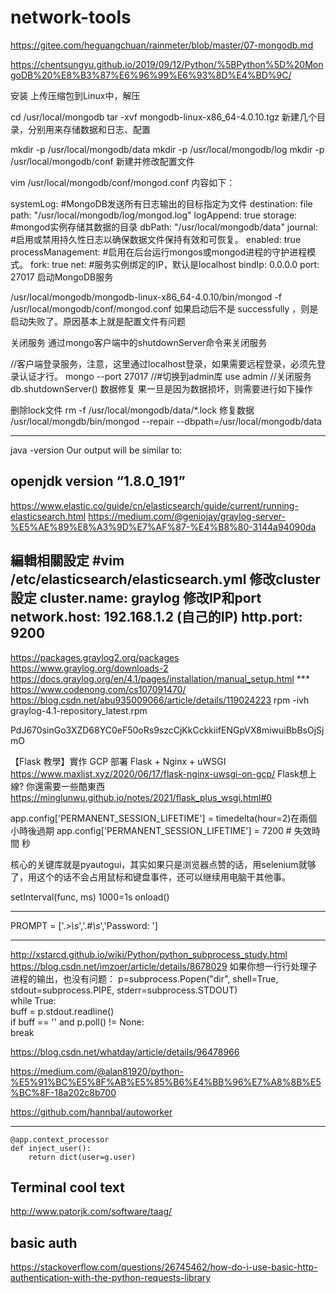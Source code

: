 # network-tools

https://gitee.com/heguangchuan/rainmeter/blob/master/07-mongodb.md

https://chentsungyu.github.io/2019/09/12/Python/%5BPython%5D%20MongoDB%20%E8%B3%87%E6%96%99%E6%93%8D%E4%BD%9C/

安装
上传压缩包到Linux中，解压

cd /usr/local/mongodb
tar -xvf mongodb-linux-x86_64-4.0.10.tgz
新建几个目录，分别用来存储数据和日志、配置

mkdir -p /usr/local/mongodb/data
mkdir -p /usr/local/mongodb/log
mkdir -p /usr/local/mongodb/conf
新建并修改配置文件

vim /usr/local/mongodb/conf/mongod.conf
内容如下：

systemLog:
  #MongoDB发送所有日志输出的目标指定为文件
  destination: file
  path: "/usr/local/mongodb/log/mongod.log"
  logAppend: true
storage:
  #mongod实例存储其数据的目录
  dbPath: "/usr/local/mongodb/data"
  journal:
    #启用或禁用持久性日志以确保数据文件保持有效和可恢复。 
    enabled: true
processManagement: 
   #启用在后台运行mongos或mongod进程的守护进程模式。 
   fork: true
net:
   #服务实例绑定的IP，默认是localhost 
   bindIp: 0.0.0.0
   port: 27017
启动MongoDB服务

/usr/local/mongodb/mongodb-linux-x86_64-4.0.10/bin/mongod -f /usr/local/mongodb/conf/mongod.conf
如果启动后不是 successfully ，则是启动失败了。原因基本上就是配置文件有问题

关闭服务
通过mongo客户端中的shutdownServer命令来关闭服务

//客户端登录服务，注意，这里通过localhost登录，如果需要远程登录，必须先登录认证才行。 
mongo --port 27017 
//#切换到admin库 
use admin 
//关闭服务 
db.shutdownServer()
数据修复
果一旦是因为数据损坏，则需要进行如下操作

删除lock文件
rm -f  /usr/local/mongodb/data/*.lock
修复数据
/usr/local/mongdb/bin/mongod --repair --dbpath=/usr/local/mongodb/data


------------------
java -version
Our output will be similar to:

openjdk version “1.8.0_191”
----------------------------
https://www.elastic.co/guide/cn/elasticsearch/guide/current/running-elasticsearch.html
https://medium.com/@geniojay/graylog-server-%E5%AE%89%E8%A3%9D%E7%AF%87-%E4%B8%80-3144a94090da

編輯相關設定
#vim /etc/elasticsearch/elasticsearch.yml
修改cluster設定
cluster.name: graylog
修改IP和port
network.host: 192.168.1.2 (自己的IP)
http.port: 9200
------------------
https://packages.graylog2.org/packages
https://www.graylog.org/downloads-2
https://docs.graylog.org/en/4.1/pages/installation/manual_setup.html
*** https://www.codenong.com/cs107091470/
https://blog.csdn.net/abu935009066/article/details/119024223
rpm -ivh graylog-4.1-repository_latest.rpm

PdJ670sinGo3XZD68YC0eF50oRs9szcCjKkCckkiifENGpVX8miwuiBbBsOjSjmO

【Flask 教學】實作 GCP 部署 Flask + Nginx + uWSGI
https://www.maxlist.xyz/2020/06/17/flask-nginx-uwsgi-on-gcp/
Flask想上線? 你還需要一些酷東西
https://minglunwu.github.io/notes/2021/flask_plus_wsgi.html#0

app.config['PERMANENT_SESSION_LIFETIME'] = timedelta(hour=2)在兩個小時後過期
app.config['PERMANENT_SESSION_LIFETIME'] = 7200  # 失效時間 秒

核心的关键库就是pyautogui，其实如果只是浏览器点赞的话，用selenium就够了，用这个的话不会占用鼠标和键盘事件，还可以继续用电脑干其他事。

setInterval(func, ms) 1000=1s
onload()

------------------

PROMPT = ['.*>\s*','.*#\s*','Password: ']

--------------------
http://xstarcd.github.io/wiki/Python/python_subprocess_study.html
https://blog.csdn.net/imzoer/article/details/8678029
如果你想一行行处理子进程的输出，也没有问题：
p=subprocess.Popen("dir", shell=True, stdout=subprocess.PIPE, stderr=subprocess.STDOUT)  
while True:  
    buff = p.stdout.readline()  
    if buff == '' and p.poll() != None:  
        break 

https://blog.csdn.net/whatday/article/details/96478966

https://medium.com/@alan81920/python-%E5%91%BC%E5%8F%AB%E5%85%B6%E4%BB%96%E7%A8%8B%E5%BC%8F-18a202c8b700

https://github.com/hannbal/autoworker

----------------
```
@app.context_processor
def inject_user():
    return dict(user=g.user)
```

## Terminal cool text

http://www.patorjk.com/software/taag/​

## basic auth

https://stackoverflow.com/questions/26745462/how-do-i-use-basic-http-authentication-with-the-python-requests-library
